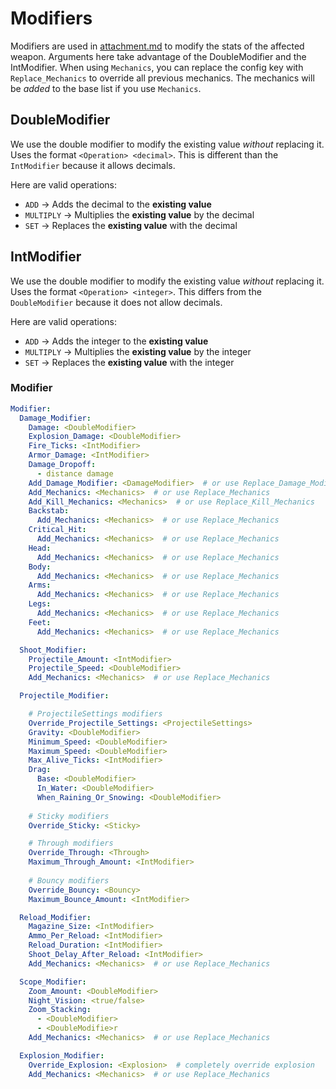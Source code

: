 # Modifiers

Modifiers are used in [attachment.md](attachment.md "mention") to modify the stats of the affected weapon. Arguments here take advantage of the DoubleModifier and the IntModifier. When using `Mechanics`, you can replace the config key with `Replace_Mechanics` to override all previous mechanics. The mechanics will be _added_ to the base list if you use `Mechanics`.

## DoubleModifier

We use the double modifier to modify the existing value _without_ replacing it. Uses the format `<Operation> <decimal>`. This is different than the `IntModifier` because it allows decimals.

Here are valid operations:

* `ADD` -> Adds the decimal to the **existing value**
* `MULTIPLY` -> Multiplies the **existing value** by the decimal
* `SET` -> Replaces the **existing value** with the decimal

## IntModifier

We use the double modifier to modify the existing value _without_ replacing it. Uses the format `<Operation> <integer>`. This differs from the `DoubleModifier` because it does not allow decimals.

Here are valid operations:

* `ADD` -> Adds the integer to the **existing value**
* `MULTIPLY` -> Multiplies the **existing value** by the integer
* `SET` -> Replaces the **existing value** with the integer

### Modifier

```yaml
Modifier:
  Damage_Modifier:
    Damage: <DoubleModifier>
    Explosion_Damage: <DoubleModifier>
    Fire_Ticks: <IntModifier>
    Armor_Damage: <IntModifier>
    Damage_Dropoff:  
      - distance damage
    Add_Damage_Modifier: <DamageModifier>  # or use Replace_Damage_Modifier
    Add_Mechanics: <Mechanics>  # or use Replace_Mechanics
    Add_Kill_Mechanics: <Mechanics>  # or use Replace_Kill_Mechanics
    Backstab:
      Add_Mechanics: <Mechanics>  # or use Replace_Mechanics
    Critical_Hit:
      Add_Mechanics: <Mechanics>  # or use Replace_Mechanics
    Head:
      Add_Mechanics: <Mechanics>  # or use Replace_Mechanics
    Body:
      Add_Mechanics: <Mechanics>  # or use Replace_Mechanics
    Arms:
      Add_Mechanics: <Mechanics>  # or use Replace_Mechanics
    Legs:
      Add_Mechanics: <Mechanics>  # or use Replace_Mechanics
    Feet:
      Add_Mechanics: <Mechanics>  # or use Replace_Mechanics

  Shoot_Modifier:
    Projectile_Amount: <IntModifier>
    Projectile_Speed: <DoubleModifier>
    Add_Mechanics: <Mechanics>  # or use Replace_Mechanics

  Projectile_Modifier:

    # ProjectileSettings modifiers
    Override_Projectile_Settings: <ProjectileSettings>
    Gravity: <DoubleModifier>
    Minimum_Speed: <DoubleModifier>
    Maximum_Speed: <DoubleModifier>
    Max_Alive_Ticks: <IntModifier>
    Drag:
      Base: <DoubleModifier>
      In_Water: <DoubleModifier>
      When_Raining_Or_Snowing: <DoubleModifier>
    
    # Sticky modifiers
    Override_Sticky: <Sticky>

    # Through modifiers
    Override_Through: <Through>
    Maximum_Through_Amount: <IntModifier>
    
    # Bouncy modifiers
    Override_Bouncy: <Bouncy>
    Maximum_Bounce_Amount: <IntModifier>

  Reload_Modifier:
    Magazine_Size: <IntModifier>
    Ammo_Per_Reload: <IntModifier>
    Reload_Duration: <IntModifier>
    Shoot_Delay_After_Reload: <IntModifier>
    Add_Mechanics: <Mechanics>  # or use Replace_Mechanics

  Scope_Modifier:
    Zoom_Amount: <DoubleModifier>
    Night_Vision: <true/false>
    Zoom_Stacking: 
      - <DoubleModifier>
      - <DoubleModifie>r
    Add_Mechanics: <Mechanics>  # or use Replace_Mechanics

  Explosion_Modifier:
    Override_Explosion: <Explosion>  # completely override explosion
    Add_Mechanics: <Mechanics>  # or use Replace_Mechanics
```
